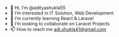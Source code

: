 - 👋 Hi, I’m @adityashukla55
- 👀 I’m interested in IT Solution, Web Development
- 🌱 I’m currently learning React & Laravel
- 💞️ I’m looking to collaborate on Laravel Projects
- 📫 How to reach me adi.shukla41@gmail.com

<!---
adityashukla55/adityashukla55 is a ✨ special ✨ repository because its `README.md` (this file) appears on your GitHub profile.
You can click the Preview link to take a look at your changes.
--->
